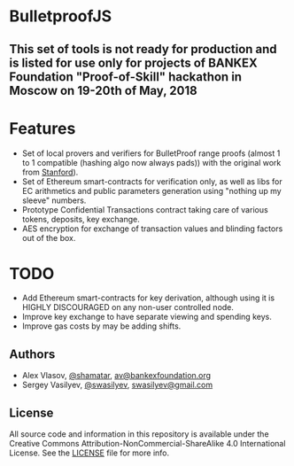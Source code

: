 # BulletproofJS

## This set of tools is not ready for production and is listed for use only for projects of BANKEX Foundation "Proof-of-Skill" hackathon in Moscow on 19-20th of May, 2018

# Features

- Set of local provers and verifiers for BulletProof range proofs (almost 1 to 1 compatible (hashing algo now always pads)) with the original work from [Stanford](https://github.com/bbuenz/BulletProofLib)).
- Set of Ethereum smart-contracts for verification only, as well as libs for EC arithmetics and public parameters generation using "nothing up my sleeve" numbers.
- Prototype Confidential Transactions contract taking care of various tokens, deposits, key exchange.
- AES encryption for exchange of transaction values and blinding factors out of the box.

# TODO

- Add Ethereum smart-contracts for key derivation, although using it is HIGHLY DISCOURAGED on any non-user controlled node.
- Improve key exchange to have separate viewing and spending keys.
- Improve gas costs by may be adding shifts.

## Authors

- Alex Vlasov, [@shamatar](https://github.com/shamatar),  av@bankexfoundation.org
- Sergey Vasilyev, [@swasilyev](https://github.com/swasilyev),  swasilyev@gmail.com

## License

All source code and information in this repository is available under the Creative Commons Attribution-NonCommercial-ShareAlike 4.0 International License. See the [LICENSE](https://github.com/BANKEX/PlasmaParentContract/blob/master/LICENSE) file for more info.